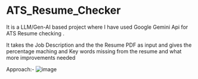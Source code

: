 # ATS_Resume_Checker

It is a LLM/Gen-AI based project where I have used Google Gemini Api for ATS Resume checking .

It takes the Job Description and the the Resume PDF as input and gives the percentage maching and Key words missing from the resume and what more improvements needed

Approach:-
![image](https://github.com/Arpaninformationtech/ATS_Resume_Checker/assets/100986138/4fb27633-9b39-4c1b-bf67-9a80c8f6aa89)
